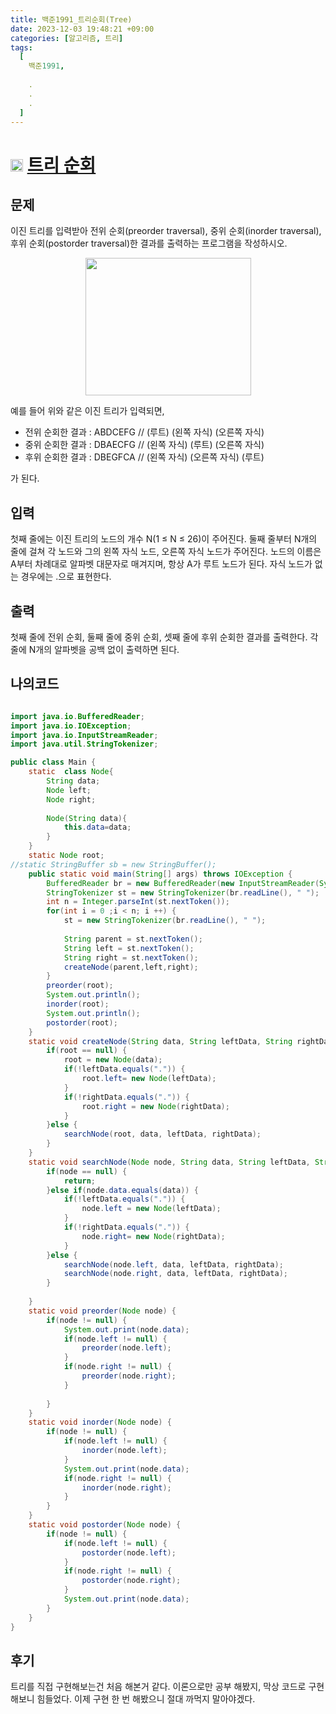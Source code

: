 ```yaml
---
title: 백준1991_트리순회(Tree)
date: 2023-12-03 19:48:21 +09:00
categories: [알고리즘, 트리]
tags:
  [
    백준1991,
    
    .
    .
    .
  ]
---
```


# <img width="20px"  src="https://d2gd6pc034wcta.cloudfront.net/tier/10.svg" class="solvedac-tier"> [트리 순회](https://www.acmicpc.net/problem/1991) 



## 문제
<p>이진 트리를 입력받아 전위 순회(preorder traversal), 중위 순회(inorder traversal), 후위 순회(postorder traversal)한 결과를 출력하는 프로그램을 작성하시오.</p>

<p style="text-align: center;"><img alt="" src="https://www.acmicpc.net/JudgeOnline/upload/201007/trtr.png" style="height:220px; width:265px"></p>

<p>예를 들어 위와 같은 이진 트리가 입력되면,</p>

<ul>
	<li>전위 순회한 결과 : ABDCEFG // (루트) (왼쪽 자식) (오른쪽 자식)</li>
	<li>중위 순회한 결과 : DBAECFG // (왼쪽 자식) (루트) (오른쪽 자식)</li>
	<li>후위 순회한 결과 : DBEGFCA // (왼쪽 자식) (오른쪽 자식) (루트)</li>
</ul>

<p>가 된다.</p>

## 입력
<p>첫째 줄에는 이진 트리의 노드의 개수 N(1 ≤ N ≤ 26)이 주어진다. 둘째 줄부터 N개의 줄에 걸쳐 각 노드와 그의 왼쪽 자식 노드, 오른쪽 자식 노드가 주어진다. 노드의 이름은 A부터 차례대로 알파벳 대문자로 매겨지며, 항상 A가 루트 노드가 된다. 자식 노드가 없는 경우에는 .으로 표현한다.</p>

## 출력
<p>첫째 줄에 전위 순회, 둘째 줄에 중위 순회, 셋째 줄에 후위 순회한 결과를 출력한다. 각 줄에 N개의 알파벳을 공백 없이 출력하면 된다.</p>


## 나의코드

```java

import java.io.BufferedReader;
import java.io.IOException;
import java.io.InputStreamReader;
import java.util.StringTokenizer;

public class Main {
	static  class Node{
		String data;
		Node left;
		Node right;
		
		Node(String data){
			this.data=data;
		}
	}
	static Node root;
//static StringBuffer sb = new StringBuffer();
	public static void main(String[] args) throws IOException {
		BufferedReader br = new BufferedReader(new InputStreamReader(System.in));
		StringTokenizer st = new StringTokenizer(br.readLine(), " ");
		int n = Integer.parseInt(st.nextToken());
		for(int i = 0 ;i < n; i ++) {
			st = new StringTokenizer(br.readLine(), " ");
			
			String parent = st.nextToken();
			String left = st.nextToken();
			String right = st.nextToken();
			createNode(parent,left,right);
		}
		preorder(root);
		System.out.println();
		inorder(root);
		System.out.println();
		postorder(root);
	}
	static void createNode(String data, String leftData, String rightData) {
		if(root == null) {
			root = new Node(data);
			if(!leftData.equals(".")) {
				root.left= new Node(leftData);
			}
			if(!rightData.equals(".")) {
				root.right = new Node(rightData);
			}
		}else {
			searchNode(root, data, leftData, rightData);
		}
	}
	static void searchNode(Node node, String data, String leftData, String rightData) {
		if(node == null) {
			return;
		}else if(node.data.equals(data)) {
			if(!leftData.equals(".")) {
				node.left = new Node(leftData);
			}
			if(!rightData.equals(".")) {
				node.right= new Node(rightData);
			}
		}else {
			searchNode(node.left, data, leftData, rightData);
			searchNode(node.right, data, leftData, rightData);
		}
		
	}
	static void preorder(Node node) {
		if(node != null) {
			System.out.print(node.data);
			if(node.left != null) {
				preorder(node.left);
			}
			if(node.right != null) {
				preorder(node.right);
			}
			
		}
	}
	static void inorder(Node node) {
		if(node != null) {
			if(node.left != null) {
				inorder(node.left);
			}
			System.out.print(node.data);
			if(node.right != null) {
				inorder(node.right);
			}
		}
	}
	static void postorder(Node node) {
		if(node != null) {
			if(node.left != null) {
				postorder(node.left);
			}
			if(node.right != null) {
				postorder(node.right);
			}
			System.out.print(node.data);
		}
	}
}
```

## 후기

<p>트리를 직접 구현해보는건 처음 해본거 같다. 이론으로만 공부 해봤지, 막상 코드로 구현 해보니 힘들었다. 이제 구현 한 번 해봤으니 절대 까먹지 말아야겠다.</p>
